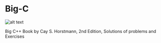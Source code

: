 
# Big-C

![alt text](https://media.wiley.com/product_data/coverImage300/83/04703832/0470383283.jpg)


Big C++ Book by Cay S. Horstmann, 2nd Edition, Solutions of problems and Exercises 
